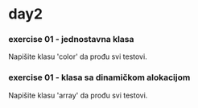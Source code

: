 # day2

### exercise 01 - jednostavna klasa

Napišite klasu 'color' da prođu svi testovi.

### exercise 01 - klasa sa dinamičkom alokacijom

Napišite klasu 'array' da prođu svi testovi.

